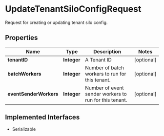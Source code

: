 

# UpdateTenantSiloConfigRequest

Request for creating or updating tenant silo config.

## Properties

| Name | Type | Description | Notes |
|------------ | ------------- | ------------- | -------------|
|**tenantID** | **Integer** | A Tenant ID |  [optional] |
|**batchWorkers** | **Integer** | Number of batch workers to run for this tenant. |  [optional] |
|**eventSenderWorkers** | **Integer** | Number of event sender workers to run for this tenant. |  [optional] |


## Implemented Interfaces

* Serializable


